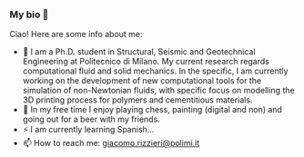 ### My bio 🌱

Ciao! Here are some info about me:

- 🔭 I am a Ph.D. student in Structural, Seismic and Geotechnical Engineering at Politecnico di Milano. My current research regards computational fluid and solid mechanics. In the specific, I am currently working on the development of new computational tools for the simulation of non-Newtonian fluids, with specific focus on modelling the 3D printing process for polymers and cementitious materials.
- 🌱 In my free time I enjoy playing chess, painting (digital and non) and going out for a beer with my friends.
- ⚡ I am currently learning Spanish...
- 📫 How to reach me: giacomo.rizzieri@polimi.it
